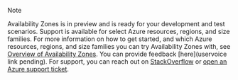 > [!NOTE]
> Availability Zones is in preview and is ready for your development and test scenarios. Support is available for select Azure resources, regions, and size families. For more information on how to get started, and which Azure resources, regions, and size families you can try Availability Zones with, see [Overview of Availability Zones](availability-zones/az-overview.md). You can provide feedback [here](uservoice link pending). For support, you can reach out on [StackOverflow](https://stackoverflow.com/questions/tagged/azure-availability-zones) or [open an Azure support ticket](azure-supportability/how-to-create-azure-support-request.md).
>
